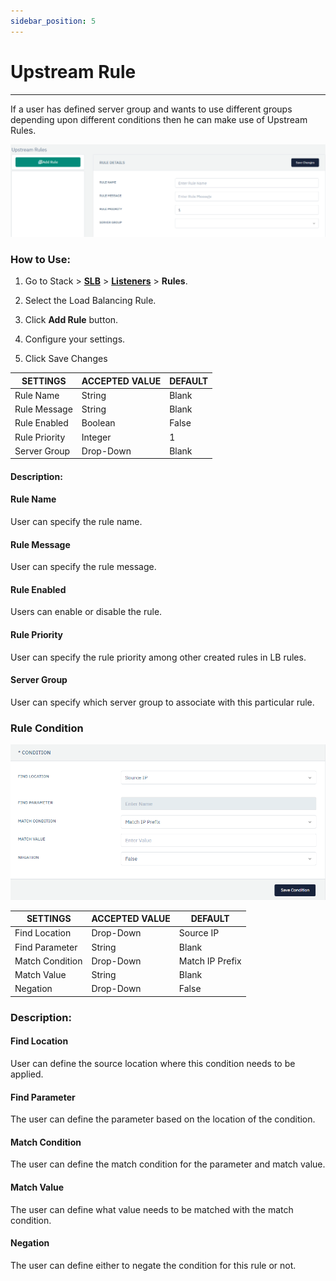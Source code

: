 ```yaml
---
sidebar_position: 5
---
```


# Upstream Rule

---

If a user has defined server group and wants to use different groups depending upon different conditions then he can make use of Upstream Rules.

![Upstream rule](/img/adc/upstreamrule.png)

### How to Use:

1. Go to Stack > [**SLB**](/adc/docs) > [**Listeners**](../../listeners/) > **Rules**.

2. Select the Load Balancing Rule.

3. Click **Add Rule** button.

4. Configure your settings. 

5. Click Save Changes

| SETTINGS       | ACCEPTED VALUE | DEFAULT |
|----------------|----------------|---------|
| Rule Name      | String         | Blank   |
| Rule Message   | String         | Blank   |
| Rule Enabled   | Boolean        | False   |
| Rule Priority  | Integer        | 1       |
| Server Group   | Drop-Down      | Blank   |

#### Description:

#### Rule Name 

User can specify the rule name.

#### Rule Message

User can specify the rule message.

#### Rule Enabled

Users can enable or disable the rule.

#### Rule Priority

User can specify the rule priority among other created rules in LB rules.

#### Server Group

User can specify which server group to associate with this particular rule.

### Rule Condition

![Upstream rule](/img/adc/upstreamrule2.png)

| SETTINGS        | ACCEPTED VALUE | DEFAULT         |
|-----------------|----------------|-----------------|
| Find Location   | Drop-Down      | Source IP       |
| Find Parameter  | String         | Blank           |
| Match Condition | Drop-Down      | Match IP Prefix |
| Match Value     | String         | Blank           |
| Negation        | Drop-Down      | False           |

### Description:

#### Find Location

User can define the source location where this condition needs to be applied.

#### Find Parameter

The user can define the parameter based on the location of the condition.

#### Match Condition

The user can define the match condition for the parameter and match value.

#### Match Value

The user can define what value needs to be matched with the match condition.

#### Negation

The user can define either to negate the condition for this rule or not.